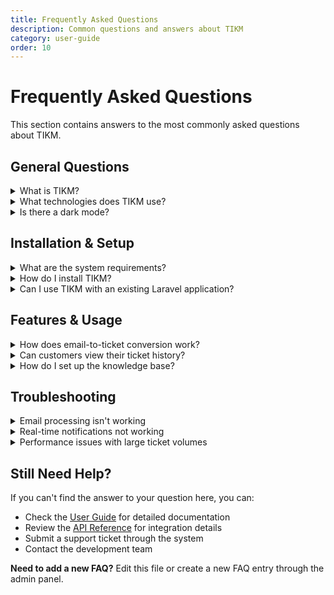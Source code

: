 ```yaml
---
title: Frequently Asked Questions
description: Common questions and answers about TIKM
category: user-guide
order: 10
---
```


# Frequently Asked Questions

This section contains answers to the most commonly asked questions about TIKM.

## General Questions

<details>
<summary>What is TIKM?</summary>

TIKM is a comprehensive customer support and ticketing system built with Laravel and Filament. It's designed to streamline helpdesk operations, manage user inquiries, and provide a robust knowledge base.

Key features include:
- **Ticket Management**: Create, assign, and track support tickets
- **Email Integration**: Automatic ticket creation from incoming emails
- **Knowledge Base**: Searchable FAQ and documentation system
- **Role-based Access**: Different permissions for customers, agents, and admins
- **Real-time Updates**: Live notifications and status updates

</details>

<details>
<summary>What technologies does TIKM use?</summary>

The core stack includes:
- **Backend:** Laravel 12
- **Admin Panel:** Filament 3.3
- **Frontend:** Tailwind CSS 4.0 & Alpine.js
- **Database:** MySQL / PostgreSQL / SQLite
- **Real-time:** Laravel Reverb or Pusher
- **Search:** TntSearch (lightweight) or Laravel Scout
- **Authentication:** Laravel Breeze + Sanctum (API)

</details>

<details>
<summary>Is there a dark mode?</summary>

Yes! The entire TIKM interface, including the documentation, automatically adapts to your system's light or dark mode preference for a comfortable viewing experience.

You can also manually toggle between light and dark themes in the admin panel settings.

</details>

## Installation & Setup

<details>
<summary>What are the system requirements?</summary>

**Minimum Requirements:**
- PHP 8.3 or higher
- Composer 2.0+
- Node.js 18+ and npm
- Database: MySQL 8.0+, PostgreSQL 13+, or SQLite 3.35+

**Recommended:**
- PHP 8.4
- At least 512MB RAM
- SSD storage for better performance

</details>

<details>
<summary>How do I install TIKM?</summary>

Follow these steps for a fresh installation:

```bash
# Clone the repository
git clone https://github.com/your-org/tikm.git
cd tikm

# Install dependencies
composer install
npm install

# Environment setup
cp .env.example .env
php artisan key:generate

# Database setup
php artisan migrate
php artisan db:seed

# Build frontend assets
npm run build

# Start the development server
php artisan serve
```

For detailed installation instructions, see the [Deployment Guide](../deployment/index.md).

</details>

<details>
<summary>Can I use TIKM with an existing Laravel application?</summary>

TIKM is designed as a standalone application, but many of its components can be integrated into existing Laravel projects:

- **Models & Migrations**: Copy the ticket-related models and migrations
- **Filament Resources**: Import the admin panel resources
- **Email Processing**: Use the email-to-ticket service
- **API Endpoints**: Integrate the REST API controllers

However, we recommend using TIKM as a dedicated support system for the best experience.

</details>

## Features & Usage

<details>
<summary>How does email-to-ticket conversion work?</summary>

TIKM automatically converts incoming emails into support tickets:

1. **Email Reception**: Configure your mail server to pipe emails to TIKM
2. **Processing**: The system parses the email content, attachments, and headers
3. **Ticket Creation**: A new ticket is created with the email as the initial message
4. **Notifications**: Relevant staff are notified of the new ticket
5. **Reply Threading**: Subsequent emails are added as replies to the existing ticket

The system supports both new ticket creation and reply threading using email addresses like `support+ticket-uuid@domain.com`.

</details>

<details>
<summary>Can customers view their ticket history?</summary>

Yes! Customers have access to a dedicated portal where they can:

- View all their submitted tickets
- Track ticket status and progress
- Add replies and additional information
- Upload attachments
- Search through their ticket history
- Receive real-time notifications

The customer portal is separate from the admin interface and provides a clean, focused experience.

</details>

<details>
<summary>How do I set up the knowledge base?</summary>

The knowledge base system uses Markdown files for easy content management:

1. **Create FAQ entries** using the admin panel
2. **Organize by categories** for easy navigation
3. **Use search functionality** powered by TntSearch
4. **Track usage** to see which articles are most helpful
5. **Link from tickets** to provide quick answers

You can also use the documentation system (like this page) for more detailed guides and tutorials.

</details>

## Troubleshooting

<details>
<summary>Email processing isn't working</summary>

If emails aren't being converted to tickets, check:

1. **Queue Processing**: Ensure `php artisan queue:listen` is running
2. **Mail Configuration**: Verify your `.env` mail settings
3. **Permissions**: Check file permissions on `storage/` directories
4. **Logs**: Review `storage/logs/laravel.log` for errors
5. **Command Testing**: Test email processing manually:

```bash
echo "Test email content" | php artisan ticket:process-email
```

</details>

<details>
<summary>Real-time notifications not working</summary>

For WebSocket/real-time issues:

1. **Reverb Server**: Ensure Laravel Reverb is running:
   ```bash
   php artisan reverb:start
   ```

2. **Environment Variables**: Check your `.env` file:
   ```
   BROADCAST_CONNECTION=reverb
   REVERB_APP_ID=your-app-id
   REVERB_APP_KEY=your-app-key
   REVERB_APP_SECRET=your-app-secret
   ```

3. **Browser Console**: Check for JavaScript errors in the browser console
4. **Firewall**: Ensure WebSocket ports (8080) are open

</details>

<details>
<summary>Performance issues with large ticket volumes</summary>

For better performance with high ticket volumes:

1. **Database Optimization**: Add indexes to frequently queried columns
2. **Queue Processing**: Use Redis or database queues instead of sync
3. **Search Indexing**: Consider upgrading to Laravel Scout with Algolia/Elasticsearch
4. **Caching**: Enable Redis caching for sessions and application cache
5. **Asset Optimization**: Use `npm run build` for production assets

```bash
# Optimize for production
php artisan optimize
php artisan config:cache
php artisan route:cache
php artisan view:cache
```

</details>

## Still Need Help?

If you can't find the answer to your question here, you can:

- Check the [User Guide](../user-guide/index.md) for detailed documentation
- Review the [API Reference](../api/index.md) for integration details
- Submit a support ticket through the system
- Contact the development team

**Need to add a new FAQ?** Edit this file or create a new FAQ entry through the admin panel.
